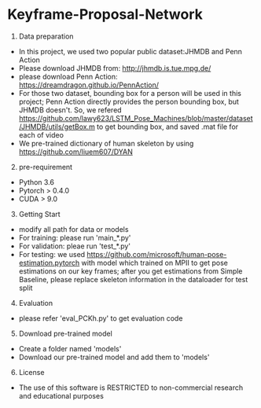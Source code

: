 # Keyframe-Proposal-Network
1. Data preparation
- In this project, we used two popular public dataset:JHMDB and Penn Action
- Please download JHMDB from: http://jhmdb.is.tue.mpg.de/
- please download Penn Action: https://dreamdragon.github.io/PennAction/
- For those two dataset, bounding box for a person will be used in this project; Penn Action directly provides the person bounding box, but JHMDB doesn't. So, we refered
https://github.com/lawy623/LSTM_Pose_Machines/blob/master/dataset/JHMDB/utils/getBox.m to get bounding box, and saved .mat file for each of video
- We pre-trained dictionary of human skeleton by using https://github.com/liuem607/DYAN

2. pre-requirement
- Python 3.6
- Pytorch > 0.4.0
- CUDA > 9.0

3. Getting Start
- modify all path for data or models
- For training: please run 'main_*.py'
- For validation: pleae run 'test_*.py'
- For testing: we used https://github.com/microsoft/human-pose-estimation.pytorch with model which trained on MPII to get pose estimations on our key frames; after you get estimations from Simple Baseline, please replace skeleton information in the dataloader for test split

4. Evaluation
- please refer 'eval_PCKh.py' to get evaluation code

5. Download pre-trained model
- Create a folder named 'models'
- Download our pre-trained model and add them to 'models'

6. License
- The use of this software is RESTRICTED to non-commercial research and educational purposes
